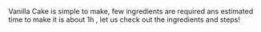 Vanilla Cake is simple to make,
few ingredients are required ans estimated time to make it is about 1h ,
let us check out the ingredients and steps!